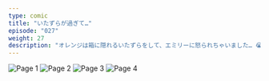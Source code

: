 ```yaml
---
type: comic
title: "いたずらが過ぎて…"
episode: "027"
weight: 27
description: "オレンジは箱に隠れるいたずらをして、エミリーに怒られちゃいました… 😭"
---
```


![Page 1](name-1.jpg)
![Page 2](name-2.jpg)
![Page 3](name-3.jpg)
![Page 4](name-4.jpg)
